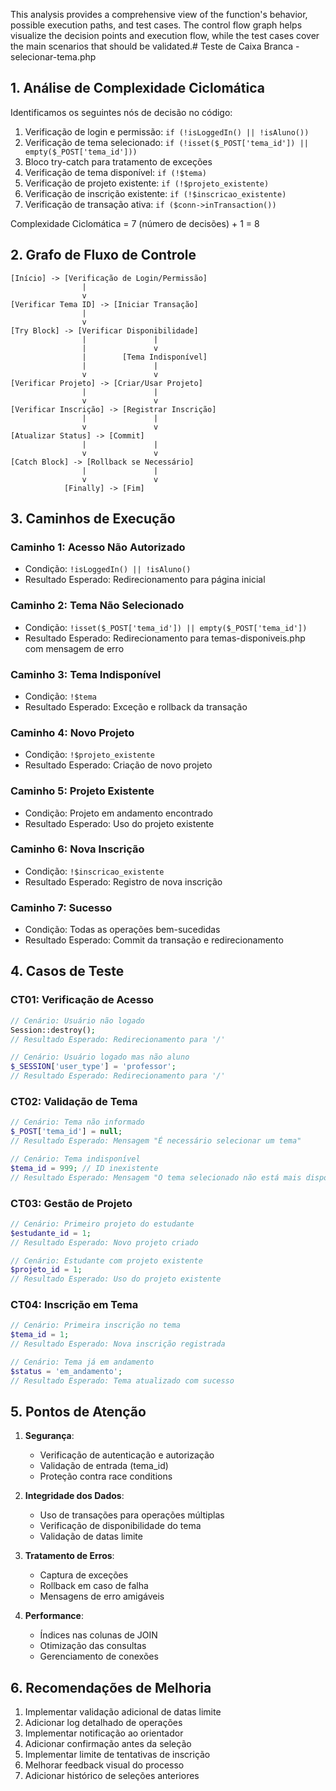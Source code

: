 
This analysis provides a comprehensive view of the function's behavior, possible execution paths, and test cases. The control flow graph helps visualize the decision points and execution flow, while the test cases cover the main scenarios that should be validated.# Teste de Caixa Branca - selecionar-tema.php

## 1. Análise de Complexidade Ciclomática

Identificamos os seguintes nós de decisão no código:

1. Verificação de login e permissão: `if (!isLoggedIn() || !isAluno())`
2. Verificação de tema selecionado: `if (!isset($_POST['tema_id']) || empty($_POST['tema_id']))`
3. Bloco try-catch para tratamento de exceções
4. Verificação de tema disponível: `if (!$tema)`
5. Verificação de projeto existente: `if (!$projeto_existente)`
6. Verificação de inscrição existente: `if (!$inscricao_existente)`
7. Verificação de transação ativa: `if ($conn->inTransaction())`

Complexidade Ciclomática = 7 (número de decisões) + 1 = 8

## 2. Grafo de Fluxo de Controle

```
[Início] -> [Verificação de Login/Permissão]
                |
                v
[Verificar Tema ID] -> [Iniciar Transação]
                |
                v
[Try Block] -> [Verificar Disponibilidade]
                |               |
                |               v
                |        [Tema Indisponível]
                |               |
                v               v
[Verificar Projeto] -> [Criar/Usar Projeto]
                |               |
                v               v
[Verificar Inscrição] -> [Registrar Inscrição]
                |               |
                v               v
[Atualizar Status] -> [Commit]
                |               |
                v               v
[Catch Block] -> [Rollback se Necessário]
                |               |
                v               v
            [Finally] -> [Fim]
```

## 3. Caminhos de Execução

### Caminho 1: Acesso Não Autorizado
- Condição: `!isLoggedIn() || !isAluno()`
- Resultado Esperado: Redirecionamento para página inicial

### Caminho 2: Tema Não Selecionado
- Condição: `!isset($_POST['tema_id']) || empty($_POST['tema_id'])`
- Resultado Esperado: Redirecionamento para temas-disponiveis.php com mensagem de erro

### Caminho 3: Tema Indisponível
- Condição: `!$tema`
- Resultado Esperado: Exceção e rollback da transação

### Caminho 4: Novo Projeto
- Condição: `!$projeto_existente`
- Resultado Esperado: Criação de novo projeto

### Caminho 5: Projeto Existente
- Condição: Projeto em andamento encontrado
- Resultado Esperado: Uso do projeto existente

### Caminho 6: Nova Inscrição
- Condição: `!$inscricao_existente`
- Resultado Esperado: Registro de nova inscrição

### Caminho 7: Sucesso
- Condição: Todas as operações bem-sucedidas
- Resultado Esperado: Commit da transação e redirecionamento

## 4. Casos de Teste

### CT01: Verificação de Acesso
```php
// Cenário: Usuário não logado
Session::destroy();
// Resultado Esperado: Redirecionamento para '/'

// Cenário: Usuário logado mas não aluno
$_SESSION['user_type'] = 'professor';
// Resultado Esperado: Redirecionamento para '/'
```

### CT02: Validação de Tema
```php
// Cenário: Tema não informado
$_POST['tema_id'] = null;
// Resultado Esperado: Mensagem "É necessário selecionar um tema"

// Cenário: Tema indisponível
$tema_id = 999; // ID inexistente
// Resultado Esperado: Mensagem "O tema selecionado não está mais disponível"
```

### CT03: Gestão de Projeto
```php
// Cenário: Primeiro projeto do estudante
$estudante_id = 1;
// Resultado Esperado: Novo projeto criado

// Cenário: Estudante com projeto existente
$projeto_id = 1;
// Resultado Esperado: Uso do projeto existente
```

### CT04: Inscrição em Tema
```php
// Cenário: Primeira inscrição no tema
$tema_id = 1;
// Resultado Esperado: Nova inscrição registrada

// Cenário: Tema já em andamento
$status = 'em_andamento';
// Resultado Esperado: Tema atualizado com sucesso
```

## 5. Pontos de Atenção

1. **Segurança**:
   - Verificação de autenticação e autorização
   - Validação de entrada (tema_id)
   - Proteção contra race conditions

2. **Integridade dos Dados**:
   - Uso de transações para operações múltiplas
   - Verificação de disponibilidade do tema
   - Validação de datas limite

3. **Tratamento de Erros**:
   - Captura de exceções
   - Rollback em caso de falha
   - Mensagens de erro amigáveis

4. **Performance**:
   - Índices nas colunas de JOIN
   - Otimização das consultas
   - Gerenciamento de conexões

## 6. Recomendações de Melhoria

1. Implementar validação adicional de datas limite
2. Adicionar log detalhado de operações
3. Implementar notificação ao orientador
4. Adicionar confirmação antes da seleção
5. Implementar limite de tentativas de inscrição
6. Melhorar feedback visual do processo
7. Adicionar histórico de seleções anteriores